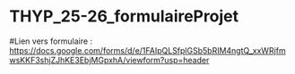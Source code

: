 # THYP_25-26_formulaireProjet

#Lien vers formulaire : https://docs.google.com/forms/d/e/1FAIpQLSfplGSb5bRIM4ngtQ_xxWRjfmwsKKF3shjZJhKE3EbjMGpxhA/viewform?usp=header
